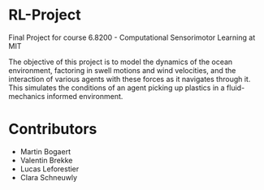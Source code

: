 # RL-Project
Final Project for course 6.8200 - Computational Sensorimotor Learning at MIT

The objective of this project is to model the dynamics of the ocean environment, factoring in swell motions and wind velocities, and the interaction of various agents with these forces as it navigates through it. This simulates the conditions of an agent picking up plastics in a fluid-mechanics informed environment.


# Contributors
- Martin Bogaert
- Valentin Brekke
- Lucas Leforestier
- Clara Schneuwly
